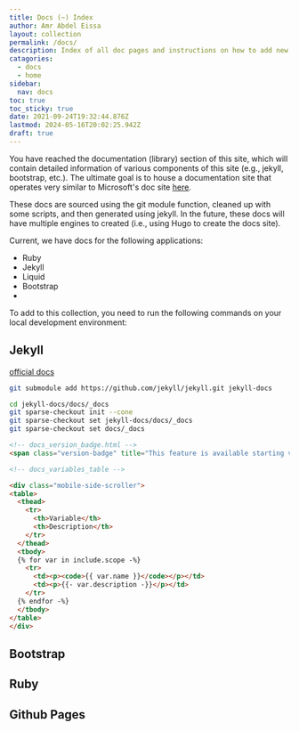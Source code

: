 ```yaml
---
title: Docs (~) Index
author: Amr Abdel Eissa
layout: collection
permalink: /docs/
description: Index of all doc pages and instructions on how to add new doc sections
catagories:
  - docs
  - home
sidebar:
  nav: docs
toc: true
toc_sticky: true
date: 2021-09-24T19:32:44.876Z
lastmod: 2024-05-16T20:02:25.942Z
draft: true
---
```


You have reached the documentation (library) section of this site, which will contain detailed information of various components of this site (e.g., jekyll, bootstrap, etc.). The ultimate goal is to house a documentation site that operates very similar to Microsoft's doc site [here](https://learn.microsoft.com/en-us/docs/).

These docs are sourced using the git module function, cleaned up with some scripts, and then generated using jekyll. In the future, these docs will have multiple engines to created (i.e., using Hugo to create the docs site).

Current, we have docs for the following applications:

- Ruby
- Jekyll
- Liquid
- Bootstrap
- 

To add to this collection, you need to run the following commands on your local development environment:

## Jekyll
[official docs](https://jekyllrb.com/docs/)

```sh
git submodule add https://github.com/jekyll/jekyll.git jekyll-docs

```


```sh
cd jekyll-docs/docs/_docs
git sparse-checkout init --cone
git sparse-checkout set jekyll-docs/docs/_docs
git sparse-checkout set docs/_docs

```

```html
<!-- docs_version_badge.html -->
<span class="version-badge" title="This feature is available starting version {{ include.version }}">{{ include.version }}</span>
```


```html
<!-- docs_variables_table -->

<div class="mobile-side-scroller">
<table>
  <thead>
    <tr>
      <th>Variable</th>
      <th>Description</th>
    </tr>
  </thead>
  <tbody>
  {% for var in include.scope -%}
    <tr>
      <td><p><code>{{ var.name }}</code></p></td>
      <td><p>{{- var.description -}}</p></td>
    </tr>
  {% endfor -%}
  </tbody>
</table>
</div>

```



## Bootstrap

## Ruby

## Github Pages


